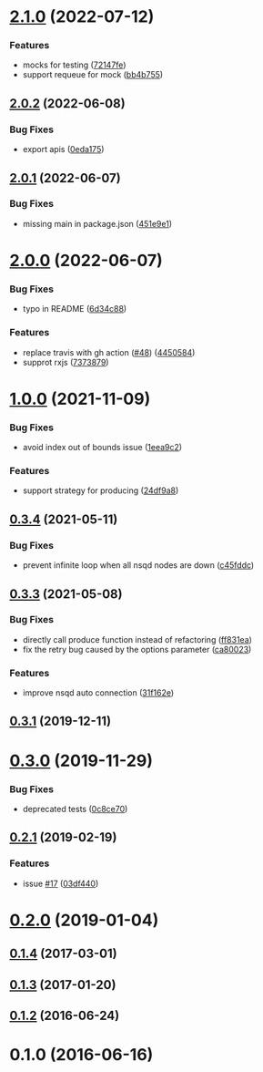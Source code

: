 # [2.1.0](https://github.com/Wiredcraft/nsq-strategies/compare/v2.0.2...v2.1.0) (2022-07-12)


### Features

* mocks for testing ([72147fe](https://github.com/Wiredcraft/nsq-strategies/commit/72147fe4701653cea437b2e5b24f9ce569c78dcd))
* support requeue for mock ([bb4b755](https://github.com/Wiredcraft/nsq-strategies/commit/bb4b755069a86a0aa705fd4d1144637bd4e594ac))



## [2.0.2](https://github.com/Wiredcraft/nsq-strategies/compare/v2.0.1...v2.0.2) (2022-06-08)


### Bug Fixes

* export apis ([0eda175](https://github.com/Wiredcraft/nsq-strategies/commit/0eda17569e10d4cbbcb7f7d3d00853c8a9a97e42))



## [2.0.1](https://github.com/Wiredcraft/nsq-strategies/compare/v2.0.0...v2.0.1) (2022-06-07)


### Bug Fixes

* missing main in package.json ([451e9e1](https://github.com/Wiredcraft/nsq-strategies/commit/451e9e1fb8530abd1649a58bc52d431098f49d53))



# [2.0.0](https://github.com/Wiredcraft/nsq-strategies/compare/v1.0.0...v2.0.0) (2022-06-07)


### Bug Fixes

* typo in README ([6d34c88](https://github.com/Wiredcraft/nsq-strategies/commit/6d34c88f09a44a91d1d0d07abfba79e1c56c83d3))


### Features

* replace travis with gh action ([#48](https://github.com/Wiredcraft/nsq-strategies/issues/48)) ([4450584](https://github.com/Wiredcraft/nsq-strategies/commit/4450584734b7c7fe79265448866ca33a4058e0b7))
* supprot rxjs ([7373879](https://github.com/Wiredcraft/nsq-strategies/commit/737387960a3c851535d40e5a31e1efd005387a4c))



# [1.0.0](https://github.com/Wiredcraft/nsq-strategies/compare/v0.3.4...v1.0.0) (2021-11-09)


### Bug Fixes

* avoid index out of bounds issue ([1eea9c2](https://github.com/Wiredcraft/nsq-strategies/commit/1eea9c286508d405317f3577ee94b616133a11b1))


### Features

* support strategy for producing ([24df9a8](https://github.com/Wiredcraft/nsq-strategies/commit/24df9a8c3d1bc1eaf6ea5056876eb272b2e4be2b))



## [0.3.4](https://github.com/Wiredcraft/nsq-strategies/compare/v0.3.3...v0.3.4) (2021-05-11)


### Bug Fixes

* prevent infinite loop when all nsqd nodes are down ([c45fddc](https://github.com/Wiredcraft/nsq-strategies/commit/c45fddc431df32078671cdb5b5acccc0557f8529))



## [0.3.3](https://github.com/Wiredcraft/nsq-strategies/compare/v0.3.1...v0.3.3) (2021-05-08)


### Bug Fixes

* directly call produce function instead of refactoring ([ff831ea](https://github.com/Wiredcraft/nsq-strategies/commit/ff831eaf13c7254b55105bd63344d81d46d2403c))
* fix the retry bug caused by the options parameter ([ca80023](https://github.com/Wiredcraft/nsq-strategies/commit/ca800239e46fbd175604b1d8046d84294c195d81))


### Features

* improve nsqd auto connection ([31f162e](https://github.com/Wiredcraft/nsq-strategies/commit/31f162e5359703f32516aa76c2d43603971c1458))



## [0.3.1](https://github.com/Wiredcraft/nsq-strategies/compare/v0.3.0...v0.3.1) (2019-12-11)



# [0.3.0](https://github.com/Wiredcraft/nsq-strategies/compare/v0.2.1...v0.3.0) (2019-11-29)


### Bug Fixes

* deprecated tests ([0c8ce70](https://github.com/Wiredcraft/nsq-strategies/commit/0c8ce70f33280176ba0a7a3e197cf9ef17cb78a0))



## [0.2.1](https://github.com/Wiredcraft/nsq-strategies/compare/v0.2.0...v0.2.1) (2019-02-19)


### Features

* issue [#17](https://github.com/Wiredcraft/nsq-strategies/issues/17) ([03df440](https://github.com/Wiredcraft/nsq-strategies/commit/03df44066618acf2b11a2b0eaa3d4051fe0f0f2a))



# [0.2.0](https://github.com/Wiredcraft/nsq-strategies/compare/v0.1.4...v0.2.0) (2019-01-04)



## [0.1.4](https://github.com/Wiredcraft/nsq-strategies/compare/v0.1.3...v0.1.4) (2017-03-01)



## [0.1.3](https://github.com/Wiredcraft/nsq-strategies/compare/v0.1.2...v0.1.3) (2017-01-20)



## [0.1.2](https://github.com/Wiredcraft/nsq-strategies/compare/0.1.1...v0.1.2) (2016-06-24)



# 0.1.0 (2016-06-16)



